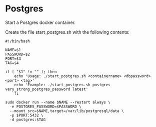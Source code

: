 # Postgres

Start a Postgres docker container.

Create the file start_postgres.sh with the following contents:

```
#!/bin/bash

NAME=$1
PASSWORD=$2
PORT=$3
TAG=$4

if [ "$1" != "" ]; then
    echo 'Usage: ./start_postgres.sh <containername> <dbpassword> <port> <tag>'
    echo 'Example: ./start_postgres.sh postgres very_strong_postgres_password latest'
    fi
    
sudo docker run --name $NAME --restart always \
  -e POSTGRES_PASSWORD=$PASSWORD \
  --mount src=$NAME,target=/var/lib/postgresql/data \
  -p $PORT:5432 \
  -d postgres:$TAG
```
